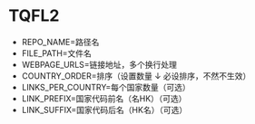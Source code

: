 # TQFL2
- REPO_NAME=路径名
- FILE_PATH=文件名
- WEBPAGE_URLS=链接地址，多个换行处理
- COUNTRY_ORDER=排序（设置数量 ↓ 必设排序，不然不生效）
- LINKS_PER_COUNTRY=每个国家数量（可选）
- LINK_PREFIX=国家代码前名（名HK）（可选）
- LINK_SUFFIX=国家代码后名（HK名）（可选）
